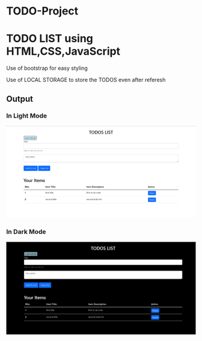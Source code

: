 # TODO-Project
<h1>TODO LIST using HTML,CSS,JavaScript</h1>
<p>Use of bootstrap for easy styling</p>
<p>Use of LOCAL STORAGE to store the TODOS even after referesh</p>

<h2>Output</h2>
<h3>In Light Mode</h3>
<img src="LightMode Output.png" alt="Output Image">
<h3>In Dark Mode</h3>
<img src="darkmode output.png" alt="Output Image">
